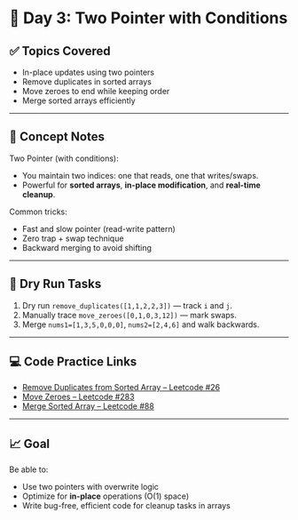 # 📘 Day 3: Two Pointer with Conditions

## ✅ Topics Covered
- In-place updates using two pointers
- Remove duplicates in sorted arrays
- Move zeroes to end while keeping order
- Merge sorted arrays efficiently

---

## 🧠 Concept Notes

Two Pointer (with conditions):
- You maintain two indices: one that reads, one that writes/swaps.
- Powerful for **sorted arrays**, **in-place modification**, and **real-time cleanup**.

Common tricks:
- Fast and slow pointer (read-write pattern)
- Zero trap + swap technique
- Backward merging to avoid shifting

---

## 🧪 Dry Run Tasks

1. Dry run `remove_duplicates([1,1,2,2,3])` — track `i` and `j`.
2. Manually trace `move_zeroes([0,1,0,3,12])` — mark swaps.
3. Merge `nums1=[1,3,5,0,0,0]`, `nums2=[2,4,6]` and walk backwards.

---

## 💻 Code Practice Links

- [Remove Duplicates from Sorted Array – Leetcode #26](https://leetcode.com/problems/remove-duplicates-from-sorted-array/)
- [Move Zeroes – Leetcode #283](https://leetcode.com/problems/move-zeroes/)
- [Merge Sorted Array – Leetcode #88](https://leetcode.com/problems/merge-sorted-array/)

---

## 📈 Goal

Be able to:
- Use two pointers with overwrite logic
- Optimize for **in-place** operations (O(1) space)
- Write bug-free, efficient code for cleanup tasks in arrays
